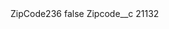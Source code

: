 <?xml version="1.0" encoding="UTF-8"?>
<CustomMetadata xmlns="http://soap.sforce.com/2006/04/metadata" xmlns:xsi="http://www.w3.org/2001/XMLSchema-instance" xmlns:xsd="http://www.w3.org/2001/XMLSchema">
    <label>ZipCode236</label>
    <protected>false</protected>
    <values>
        <field>Zipcode__c</field>
        <value xsi:type="xsd:string">21132</value>
    </values>
</CustomMetadata>
